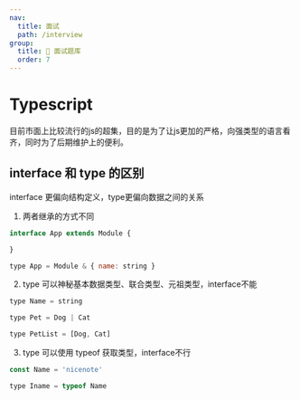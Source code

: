 ```yaml
---
nav:
  title: 面试
  path: /interview
group:
  title: 💊 面试题库
  order: 7
---
```


# Typescript

目前市面上比较流行的js的超集，目的是为了让js更加的严格，向强类型的语言看齐，同时为了后期维护上的便利。

## interface 和 type 的区别

interface 更偏向结构定义，type更偏向数据之间的关系

1. 两者继承的方式不同

```js
interface App extends Module {

}

type App = Module & { name: string }
```

2. type 可以神秘基本数据类型、联合类型、元祖类型，interface不能

```js
type Name = string

type Pet = Dog | Cat

type PetList = [Dog, Cat]
```

3. type 可以使用 typeof 获取类型，interface不行

```js
const Name = 'nicenote'

type Iname = typeof Name
```
